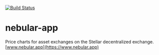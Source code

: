 [![Build Status](https://travis-ci.org/rarach/nebular-app.svg?branch=master)](https://travis-ci.org/rarach/nebular-app)


# nebular-app

Price charts for asset exchanges on the Stellar decentralized exchange. [www.nebular.app](https://www.nebular.app)
